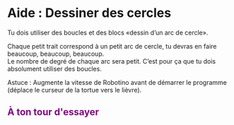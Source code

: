 # Aide : Dessiner des cercles

Tu dois utiliser des boucles et des blocs «dessin d’un arc de cercle».<br>

Chaque petit trait correspond à un petit arc de cercle, tu devras en faire beaucoup, beaucoup, beaucoup. <br>
Le nombre de degré de chaque arc sera petit. C’est pour ça que tu dois absolument utiliser des boucles.<br>

Astuce : Augmente la vitesse de Robotino avant de démarrer le programme (déplace le curseur de la tortue vers le lièvre).<br>

## <span style="color: #800080">À ton tour d'essayer</span>

[arc]:img/arc_de_cercle.png